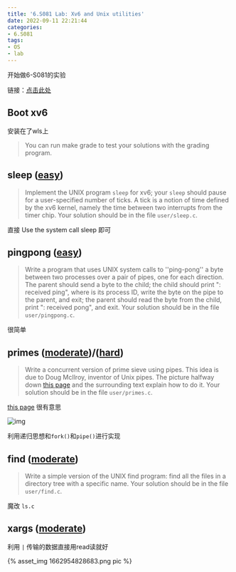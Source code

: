 ```yaml
---
title: '6.S081 Lab: Xv6 and Unix utilities'
date: 2022-09-11 22:21:44
categories:
- 6.S081
tags:
- OS
- lab
---
```


开始做6-S081的实验

 <!-- more --> 

链接：[点击此处](https://pdos.csail.mit.edu/6.828/2020/labs/util.html)

## Boot xv6

安装在了wls上

> You can run make grade to test your solutions with the grading program.

## sleep  ([easy](https://pdos.csail.mit.edu/6.828/2020/labs/guidance.html))

> Implement the UNIX program `sleep` for xv6; your `sleep` should pause for a user-specified number of ticks. A tick is a notion of time defined by the xv6 kernel, namely the time between two interrupts from the timer chip. Your solution should be in the file `user/sleep.c`.

直接 Use the system call sleep 即可

## pingpong ([easy](https://pdos.csail.mit.edu/6.828/2020/labs/guidance.html))

> Write a program that uses UNIX system calls to ''ping-pong'' a byte between two processes over a pair of pipes, one for each direction. The parent should send a byte to the child; the child should print "<pid>: received ping", where <pid> is its process ID, write the byte on the pipe to the parent, and exit; the parent should read the byte from the child, print "<pid>: received pong", and exit. Your solution should be in the file `user/pingpong.c`.

很简单

## primes ([moderate](https://pdos.csail.mit.edu/6.828/2020/labs/guidance.html))/([hard](https://pdos.csail.mit.edu/6.828/2020/labs/guidance.html))

> Write a concurrent version of prime sieve using pipes. This idea is due to Doug McIlroy, inventor of Unix pipes. The picture halfway down [this page](http://swtch.com/~rsc/thread/) and the surrounding text explain how to do it. Your solution should be in the file `user/primes.c`.

[this page](http://swtch.com/~rsc/thread/) 很有意思

 ![img](https://swtch.com/~rsc/thread/sieve.gif) 

利用递归思想和`fork()`和`pipe()`进行实现

## find ([moderate](https://pdos.csail.mit.edu/6.828/2020/labs/guidance.html))

> Write a simple version of the UNIX find program: find all the files in a directory tree with a specific name. Your solution should be in the file `user/find.c`. 

魔改 `ls.c`

## xargs ([moderate](https://pdos.csail.mit.edu/6.828/2020/labs/guidance.html))

利用 `|` 传输的数据直接用read读就好

{% asset_img 1662954828683.png pic %}